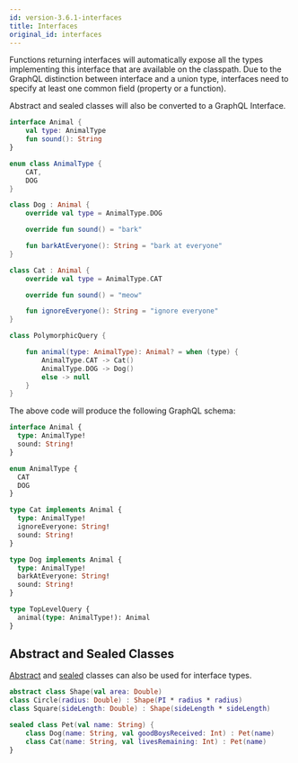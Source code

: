 ```yaml
---
id: version-3.6.1-interfaces
title: Interfaces
original_id: interfaces
---
```


Functions returning interfaces will automatically expose all the types implementing this interface that are available on
the classpath. Due to the GraphQL distinction between interface and a union type, interfaces need to specify at least
one common field (property or a function).

Abstract and sealed classes will also be converted to a GraphQL Interface.

```kotlin
interface Animal {
    val type: AnimalType
    fun sound(): String
}

enum class AnimalType {
    CAT,
    DOG
}

class Dog : Animal {
    override val type = AnimalType.DOG

    override fun sound() = "bark"

    fun barkAtEveryone(): String = "bark at everyone"
}

class Cat : Animal {
    override val type = AnimalType.CAT

    override fun sound() = "meow"

    fun ignoreEveryone(): String = "ignore everyone"
}

class PolymorphicQuery {

    fun animal(type: AnimalType): Animal? = when (type) {
        AnimalType.CAT -> Cat()
        AnimalType.DOG -> Dog()
        else -> null
    }
}
```

The above code will produce the following GraphQL schema:

```graphql
interface Animal {
  type: AnimalType!
  sound: String!
}

enum AnimalType {
  CAT
  DOG
}

type Cat implements Animal {
  type: AnimalType!
  ignoreEveryone: String!
  sound: String!
}

type Dog implements Animal {
  type: AnimalType!
  barkAtEveryone: String!
  sound: String!
}

type TopLevelQuery {
  animal(type: AnimalType!): Animal
}

```

## Abstract and Sealed Classes
[Abstract](https://kotlinlang.org/docs/reference/classes.html#abstract-classes) and [sealed](https://kotlinlang.org/docs/reference/sealed-classes.html) classes can also be used for interface types.

```kotlin
abstract class Shape(val area: Double)
class Circle(radius: Double) : Shape(PI * radius * radius)
class Square(sideLength: Double) : Shape(sideLength * sideLength)

sealed class Pet(val name: String) {
    class Dog(name: String, val goodBoysReceived: Int) : Pet(name)
    class Cat(name: String, val livesRemaining: Int) : Pet(name)
}
```
